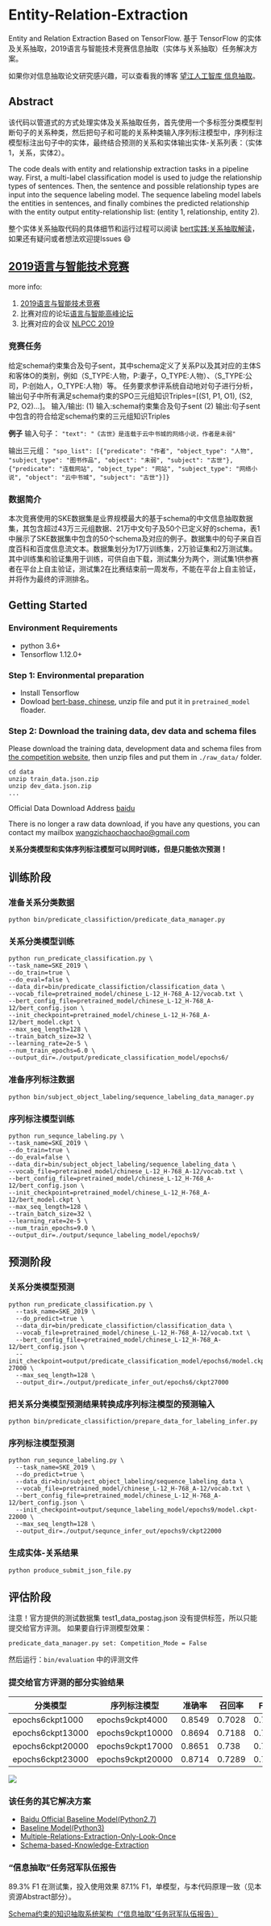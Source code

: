 # Entity-Relation-Extraction
Entity and Relation Extraction Based on TensorFlow. 基于 TensorFlow 的实体及关系抽取，2019语言与智能技术竞赛信息抽取（实体与关系抽取）任务解决方案。

如果你对信息抽取论文研究感兴趣，可以查看我的博客 [望江人工智库 信息抽取](https://yuanxiaosc.github.io/categories/%E8%AE%BA%E6%96%87/%E4%BF%A1%E6%81%AF%E6%8A%BD%E5%8F%96/)。

## Abstract
该代码以管道式的方式处理实体及关系抽取任务，首先使用一个多标签分类模型判断句子的关系种类，然后把句子和可能的关系种类输入序列标注模型中，序列标注模型标注出句子中的实体，最终结合预测的关系和实体输出实体-关系列表：（实体1，关系，实体2）。

The code deals with entity and relationship extraction tasks in a pipeline way. First, a multi-label classification model is used to judge the relationship types of sentences. Then, the sentence and possible relationship types are input into the sequence labeling model. The sequence labeling model labels the entities in sentences, and finally combines the predicted relationship with the entity output entity-relationship list: (entity 1, relationship, entity 2).

整个实体关系抽取代码的具体细节和运行过程可以阅读 [bert实践:关系抽取解读](https://blog.csdn.net/weixin_42001089/article/details/97657149)，如果还有疑问或者想法欢迎提Issues :smile:

## [2019语言与智能技术竞赛](http://lic2019.ccf.org.cn/kg)

more info: 
1. [2019语言与智能技术竞赛](http://lic2019.ccf.org.cn) 
2. 比赛对应的论坛[语言与智能高峰论坛](http://tcci.ccf.org.cn/summit/2019/dl.php)
3. 比赛对应的会议 [NLPCC 2019](http://tcci.ccf.org.cn/conference/2019/cfpsw.php)

### 竞赛任务
给定schema约束集合及句子sent，其中schema定义了关系P以及其对应的主体S和客体O的类别，例如（S_TYPE:人物，P:妻子，O_TYPE:人物）、（S_TYPE:公司，P:创始人，O_TYPE:人物）等。 任务要求参评系统自动地对句子进行分析，输出句子中所有满足schema约束的SPO三元组知识Triples=[(S1, P1, O1), (S2, P2, O2)…]。
输入/输出:
(1) 输入:schema约束集合及句子sent
(2) 输出:句子sent中包含的符合给定schema约束的三元组知识Triples

**例子**
输入句子： ```"text": "《古世》是连载于云中书城的网络小说，作者是未弱"```

输出三元组： ```"spo_list": [{"predicate": "作者", "object_type": "人物", "subject_type": "图书作品", "object": "未弱", "subject": "古世"}, {"predicate": "连载网站", "object_type": "网站", "subject_type": "网络小说", "object": "云中书城", "subject": "古世"}]}```

### 数据简介
本次竞赛使用的SKE数据集是业界规模最大的基于schema的中文信息抽取数据集，其包含超过43万三元组数据、21万中文句子及50个已定义好的schema，表1中展示了SKE数据集中包含的50个schema及对应的例子。数据集中的句子来自百度百科和百度信息流文本。数据集划分为17万训练集，2万验证集和2万测试集。其中训练集和验证集用于训练，可供自由下载，测试集分为两个，测试集1供参赛者在平台上自主验证，测试集2在比赛结束前一周发布，不能在平台上自主验证，并将作为最终的评测排名。

## Getting Started
### Environment Requirements
+ python 3.6+
+ Tensorflow 1.12.0+

### Step 1: Environmental preparation
+ Install Tensorflow 
+ Dowload [bert-base, chinese](https://storage.googleapis.com/bert_models/2018_11_03/chinese_L-12_H-768_A-12.zip), unzip file and put it in ```pretrained_model``` floader.

### Step 2: Download the training data, dev data and schema files
Please download the training data, development data and schema files from [the competition website](http://lic2019.ccf.org.cn/kg), then unzip files and put them in ```./raw_data/``` folder.
```
cd data
unzip train_data.json.zip 
unzip dev_data.json.zip
...
```

Official Data Download Address [baidu](http://ai.baidu.com/broad/download)

There is no longer a raw data download, if you have any questions, you can contact my mailbox wangzichaochaochao@gmail.com

**关系分类模型和实体序列标注模型可以同时训练，但是只能依次预测！**

## 训练阶段

### 准备关系分类数据
```
python bin/predicate_classifiction/predicate_data_manager.py
```

### 关系分类模型训练
```
python run_predicate_classification.py \
--task_name=SKE_2019 \
--do_train=true \
--do_eval=false \
--data_dir=bin/predicate_classifiction/classification_data \
--vocab_file=pretrained_model/chinese_L-12_H-768_A-12/vocab.txt \
--bert_config_file=pretrained_model/chinese_L-12_H-768_A-12/bert_config.json \
--init_checkpoint=pretrained_model/chinese_L-12_H-768_A-12/bert_model.ckpt \
--max_seq_length=128 \
--train_batch_size=32 \
--learning_rate=2e-5 \
--num_train_epochs=6.0 \
--output_dir=./output/predicate_classification_model/epochs6/
```

### 准备序列标注数据
```
python bin/subject_object_labeling/sequence_labeling_data_manager.py
```

### 序列标注模型训练
```
python run_sequnce_labeling.py \
--task_name=SKE_2019 \
--do_train=true \
--do_eval=false \
--data_dir=bin/subject_object_labeling/sequence_labeling_data \
--vocab_file=pretrained_model/chinese_L-12_H-768_A-12/vocab.txt \
--bert_config_file=pretrained_model/chinese_L-12_H-768_A-12/bert_config.json \
--init_checkpoint=pretrained_model/chinese_L-12_H-768_A-12/bert_model.ckpt \
--max_seq_length=128 \
--train_batch_size=32 \
--learning_rate=2e-5 \
--num_train_epochs=9.0 \
--output_dir=./output/sequnce_labeling_model/epochs9/
```

## 预测阶段

### 关系分类模型预测
```
python run_predicate_classification.py \
  --task_name=SKE_2019 \
  --do_predict=true \
  --data_dir=bin/predicate_classifiction/classification_data \
  --vocab_file=pretrained_model/chinese_L-12_H-768_A-12/vocab.txt \
  --bert_config_file=pretrained_model/chinese_L-12_H-768_A-12/bert_config.json \
  --init_checkpoint=output/predicate_classification_model/epochs6/model.ckpt-27000 \
  --max_seq_length=128 \
  --output_dir=./output/predicate_infer_out/epochs6/ckpt27000
```

### 把关系分类模型预测结果转换成序列标注模型的预测输入
```
python bin/predicate_classifiction/prepare_data_for_labeling_infer.py
```

### 序列标注模型预测
```
python run_sequnce_labeling.py \
  --task_name=SKE_2019 \
  --do_predict=true \
  --data_dir=bin/subject_object_labeling/sequence_labeling_data \
  --vocab_file=pretrained_model/chinese_L-12_H-768_A-12/vocab.txt \
  --bert_config_file=pretrained_model/chinese_L-12_H-768_A-12/bert_config.json \
  --init_checkpoint=output/sequnce_labeling_model/epochs9/model.ckpt-22000 \
  --max_seq_length=128 \
  --output_dir=./output/sequnce_infer_out/epochs9/ckpt22000
```

### 生成实体-关系结果
```
python produce_submit_json_file.py
```

## 评估阶段
注意！官方提供的测试数据集 test1_data_postag.json 没有提供标签，所以只能提交给官方评测。
如果要自行评测模型效果：
```
predicate_data_manager.py set: Competition_Mode = False
```
然后运行：```bin/evaluation``` 中的评测文件


### 提交给官方评测的部分实验结果

|分类模型|序列标注模型|准确率|召回率|F1值|
|-|-|-|-|-|
|epochs6ckpt1000|epochs9ckpt4000|0.8549|0.7028|0.7714|
|epochs6ckpt13000|epochs9ckpt10000|0.8694|0.7188|0.7869|
|epochs6ckpt20000|epochs9ckpt17000|0.8651|0.738|0.7965|
|epochs6ckpt23000|epochs9ckpt20000|0.8714|0.7289|0.7938|

![](2019语言与智能技术竞赛信息抽取排行榜.png)

### 该任务的其它解决方案

+ [Baidu Official Baseline Model(Python2.7)](https://github.com/baidu/information-extraction) 
+ [Baseline Model(Python3)](https://github.com/yuanxiaosc/information-extraction)
+ [Multiple-Relations-Extraction-Only-Look-Once](https://github.com/yuanxiaosc/Multiple-Relations-Extraction-Only-Look-Once)
+ [Schema-based-Knowledge-Extraction](https://github.com/yuanxiaosc/Schema-based-Knowledge-Extraction)


### “信息抽取”任务冠军队伍报告

89.3% F1 在测试集，投入使用效果 87.1% F1，单模型，与本代码原理一致（见本资源Abstract部分）。

[Schema约束的知识抽取系统架构（“信息抽取”任务冠军队伍报告）](Schema约束的知识抽取系统架构（“信息抽取”任务冠军队伍报告）.pdf)
